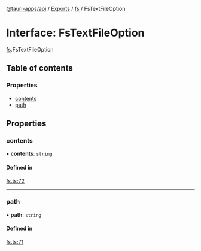 [@tauri-apps/api](../README.md) / [Exports](../modules.md) / [fs](../modules/fs.md) / FsTextFileOption

# Interface: FsTextFileOption

[fs](../modules/fs.md).FsTextFileOption

## Table of contents

### Properties

- [contents](fs.FsTextFileOption.md#contents)
- [path](fs.FsTextFileOption.md#path)

## Properties

### contents

• **contents**: `string`

#### Defined in

[fs.ts:72](https://github.com/ksnyde/tauri/blob/3a04c036/tooling/api/src/fs.ts#L72)

___

### path

• **path**: `string`

#### Defined in

[fs.ts:71](https://github.com/ksnyde/tauri/blob/3a04c036/tooling/api/src/fs.ts#L71)
